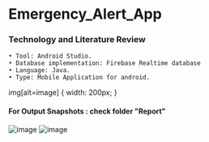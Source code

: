 # Emergency_Alert_App

### Technology and Literature Review
    • Tool: Android Studio.
    • Database implementation: Firebase Realtime database
    • Language: Java.
    • Type: Mobile Application for android.
    
 img[alt=image] { width: 200px; }
    
#### For Output Snapshots : check folder "Report"
![image](https://user-images.githubusercontent.com/88778753/151999683-7ddb8042-60e2-498d-b105-bc1e914f6c2f.png)
![image](https://user-images.githubusercontent.com/88778753/151999794-1406a107-97fb-4713-b468-ebe816d3891e.png)

